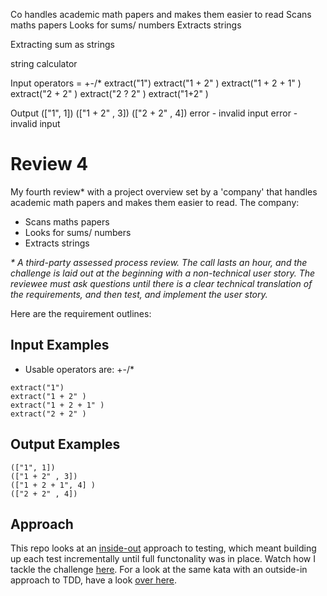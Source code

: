Co handles academic math papers and makes them easier to read
Scans maths papers
Looks for sums/ numbers
Extracts strings

Extracting sum as strings

string calculator

Input
operators = +-/*
extract("1")
extract("1 + 2" )
extract("1 + 2 + 1" )
extract("2 + 2" )
extract("2 ? 2" )
extract("1+2" )


Output
(["1", 1])
(["1 + 2" , 3])
(["2 + 2" , 4])
error - invalid input
error - invalid input



# Review 4

My fourth review* with a project overview set by a 'company' that handles academic math papers and makes them easier to read. The company:
* Scans maths papers
* Looks for sums/ numbers
* Extracts strings


<i>* A third-party assessed process review. The call lasts an hour, and the challenge is laid out at the beginning with a non-technical user story. The reviewee must ask questions until there is a clear technical translation of the requirements, and then test, and implement the user story.
</i>

Here are the requirement outlines:

## Input Examples
* Usable operators are: +-/*

```
extract("1")
extract("1 + 2" )
extract("1 + 2 + 1" )
extract("2 + 2" )
```


## Output Examples
```
(["1", 1])
(["1 + 2" , 3])
(["1 + 2 + 1", 4] )
(["2 + 2" , 4])
```

## Approach
This repo looks at an [inside-out](https://8thlight.com/blog/georgina-mcfadyen/2016/06/27/inside-out-tdd-vs-outside-in.html) approach to testing, which meant building up each test incrementally until full functonality was in place. Watch how I tackle the challenge [here](https://www.youtube.com/watch?v=1LOASnTQQQM).
For a look at the same kata with an outside-in approach to TDD, have a look [over here](https://github.com/sofyloafy/outside-in-paperScanner).
